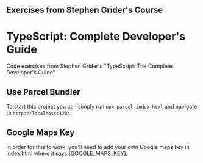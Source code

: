 ## Exercises from Stephen Grider's Course

# TypeScript: Complete Developer's Guide

Code exercises from Stephen Grider's "TypeScript: The Complete Developer's Guide"

## Use Parcel Bundler

To start this project you can simply run `npx parcel index.html` and navigate to `http://localhost:1234`

## Google Maps Key

In order for this to work, you'll need to add your own Google maps key in index.html where it says
[GOOGLE_MAPS_KEY].
